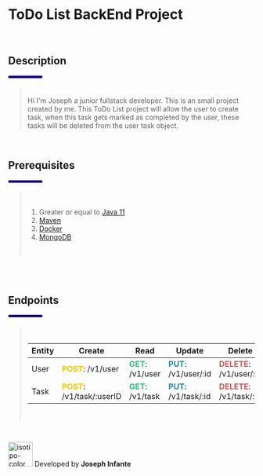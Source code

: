 # ToDo List BackEnd Project
<br />

## Description
<div style="width:70px; height:5px; border-radius:50px; background:#190082; margin-bottom: 20px"></div>

><br />
>Hi I'm Joseph a junior fullstack developer. This is an small project created by me.
>This ToDo List project will allow the user to create task, when this task gets marked as completed by the user, these tasks will be deleted from the user task object.
>
><br />

<br />

## Prerequisites
<div style="width:70px; height:5px; border-radius:50px; background:#190082; margin-bottom: 20px"></div>

><br />
><ol>
>  <li>Greater or equal to <a href="https://www.oracle.com/java/technologies/javase/jdk11-archive-downloads.html" target=_blank>Java 11<a/>
>  <li><a href="https://maven.apache.org/download.cgi" target="_blank">Maven</a>
>  <li><a href="https://www.docker.com/get-started" target="_blank">Docker</a>
>  <li><a href="https://www.mongodb.com/try/download/community" target="_blank">MongoDB</a>
></ol>
><br />
<br />
<br />

## Endpoints
<div style="width:70px; height:5px; border-radius:50px; background:#190082; margin-bottom: 20px"></div>

><br />
><table>
>    <thead>
>        <tr>
>            <th>Entity
>            <th>Create
>            <th>Read
>            <th>Update
>            <th>Delete
>        </tr>
>    </thead>
>    <tbody>
>        <tr>
>            <td>User
>            <td><strong style="color:#FFC600">POST</strong>: /v1/user
>            <td><strong style="color:#34BE82">GET</strong>: /v1/user
>            <td><strong style="color:#2F86A6">PUT</strong>: /v1/user/:id
>            <td><strong style="color:#C85C5C">DELETE</strong>: /v1/user/:id
>        </tr>
>        <tr>
>            <td>Task
>            <td><strong style="color:#FFC600">POST</strong>: /v1/task/:userID
>            <td><strong style="color:#34BE82">GET</strong>: /v1/task
>            <td><strong style="color:#2F86A6">PUT</strong>: /v1/task/:id
>            <td><strong style="color:#C85C5C">DELETE</strong>: /v1/task/:id
>        </tr>
>    </tbody>
></table>
><br />
<br />
<p>
    <img src="https://i.ibb.co/CMTZdc2/isotipo-color.png" alt="isotipo-color" border="0" width="50px">
    <span style="margin:auto;">Developed by <strong>Joseph Infante</strong></span>
</p>